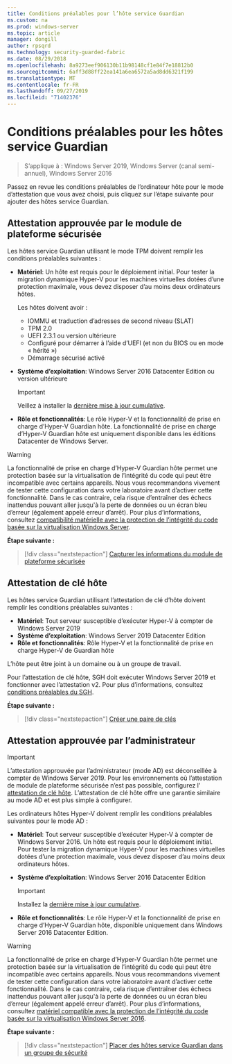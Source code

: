 ```yaml
---
title: Conditions préalables pour l’hôte service Guardian
ms.custom: na
ms.prod: windows-server
ms.topic: article
manager: dongill
author: rpsqrd
ms.technology: security-guarded-fabric
ms.date: 08/29/2018
ms.openlocfilehash: 8a9273eef906130b11b98148cf1e84f7e18812b0
ms.sourcegitcommit: 6aff3d88ff22ea141a6ea6572a5ad8dd6321f199
ms.translationtype: MT
ms.contentlocale: fr-FR
ms.lasthandoff: 09/27/2019
ms.locfileid: "71402376"
---
```

# <a name="prerequisites-for-guarded-hosts"></a>Conditions préalables pour les hôtes service Guardian

>S’applique à : Windows Server 2019, Windows Server (canal semi-annuel), Windows Server 2016

Passez en revue les conditions préalables de l’ordinateur hôte pour le mode d’attestation que vous avez choisi, puis cliquez sur l’étape suivante pour ajouter des hôtes service Guardian.

## <a name="tpm-trusted-attestation"></a>Attestation approuvée par le module de plateforme sécurisée

Les hôtes service Guardian utilisant le mode TPM doivent remplir les conditions préalables suivantes :

-   **Matériel**: Un hôte est requis pour le déploiement initial. Pour tester la migration dynamique Hyper-V pour les machines virtuelles dotées d’une protection maximale, vous devez disposer d’au moins deux ordinateurs hôtes.

    Les hôtes doivent avoir :
    
    - IOMMU et traduction d’adresses de second niveau (SLAT)
    - TPM 2.0
    - UEFI 2.3.1 ou version ultérieure
    - Configuré pour démarrer à l’aide d’UEFI (et non du BIOS ou en mode « hérité »)
    - Démarrage sécurisé activé
        
-   **Système d’exploitation**: Windows Server 2016 Datacenter Edition ou version ultérieure

    > [!IMPORTANT]
    > Veillez à installer la [dernière mise à jour cumulative](https://support.microsoft.com/help/4000825/windows-10-and-windows-server-2016-update-history).  

-   **Rôle et fonctionnalités**: Le rôle Hyper-V et la fonctionnalité de prise en charge d’Hyper-V Guardian hôte. La fonctionnalité de prise en charge d’Hyper-V Guardian hôte est uniquement disponible dans les éditions Datacenter de Windows Server. 

> [!WARNING]
> La fonctionnalité de prise en charge d’Hyper-V Guardian hôte permet une protection basée sur la virtualisation de l’intégrité du code qui peut être incompatible avec certains appareils. Nous vous recommandons vivement de tester cette configuration dans votre laboratoire avant d’activer cette fonctionnalité. Dans le cas contraire, cela risque d’entraîner des échecs inattendus pouvant aller jusqu'à la perte de données ou un écran bleu d’erreur (également appelé erreur d’arrêt). Pour plus d’informations, consultez [compatibilité matérielle avec la protection de l’intégrité du code basée sur la virtualisation Windows Server](guarded-fabric-compatible-hardware-with-virtualization-based-protection-of-code-integrity.md).

**Étape suivante :** 
> [!div class="nextstepaction"]
> [Capturer les informations du module de plateforme sécurisée](guarded-fabric-tpm-trusted-attestation-capturing-hardware.md)

## <a name="host-key-attestation"></a>Attestation de clé hôte

Les hôtes service Guardian utilisant l’attestation de clé d’hôte doivent remplir les conditions préalables suivantes :

- **Matériel**: Tout serveur susceptible d’exécuter Hyper-V à compter de Windows Server 2019
- **Système d’exploitation**: Windows Server 2019 Datacenter Edition
- **Rôle et fonctionnalités**: Rôle Hyper-V et la fonctionnalité de prise en charge Hyper-V de Guardian hôte 

L’hôte peut être joint à un domaine ou à un groupe de travail. 

Pour l’attestation de clé hôte, SGH doit exécuter Windows Server 2019 et fonctionner avec l’attestation v2. Pour plus d’informations, consultez [conditions préalables du SGH](guarded-fabric-prepare-for-hgs.md#prerequisites). 

**Étape suivante :** 
> [!div class="nextstepaction"]
> [Créer une paire de clés](guarded-fabric-create-host-key.md)

## <a name="admin-trusted-attestation"></a>Attestation approuvée par l’administrateur

>[!IMPORTANT]
>L’attestation approuvée par l’administrateur (mode AD) est déconseillée à compter de Windows Server 2019. Pour les environnements où l’attestation de module de plateforme sécurisée n’est pas possible, configurez l' [attestation de clé hôte](#host-key-attestation). L’attestation de clé hôte offre une garantie similaire au mode AD et est plus simple à configurer. 

Les ordinateurs hôtes Hyper-V doivent remplir les conditions préalables suivantes pour le mode AD :

-   **Matériel**: Tout serveur susceptible d’exécuter Hyper-V à compter de Windows Server 2016. Un hôte est requis pour le déploiement initial. Pour tester la migration dynamique Hyper-V pour les machines virtuelles dotées d’une protection maximale, vous devez disposer d’au moins deux ordinateurs hôtes.

-   **Système d’exploitation**: Windows Server 2016 Datacenter Edition

    > [!IMPORTANT]
    > Installez la [dernière mise à jour cumulative](https://support.microsoft.com/help/4000825/windows-10-and-windows-server-2016-update-history).

-   **Rôle et fonctionnalités**: Le rôle Hyper-V et la fonctionnalité de prise en charge d’Hyper-V Guardian hôte, disponible uniquement dans Windows Server 2016 Datacenter Edition. 

> [!WARNING]
> La fonctionnalité de prise en charge d’Hyper-V Guardian hôte permet une protection basée sur la virtualisation de l’intégrité du code qui peut être incompatible avec certains appareils. Nous vous recommandons vivement de tester cette configuration dans votre laboratoire avant d’activer cette fonctionnalité. Dans le cas contraire, cela risque d’entraîner des échecs inattendus pouvant aller jusqu'à la perte de données ou un écran bleu d’erreur (également appelé erreur d’arrêt). Pour plus d’informations, consultez [matériel compatible avec la protection de l’intégrité du code basée sur la virtualisation Windows Server 2016](guarded-fabric-compatible-hardware-with-virtualization-based-protection-of-code-integrity.md).

**Étape suivante :** 
> [!div class="nextstepaction"]
> [Placer des hôtes service Guardian dans un groupe de sécurité](guarded-fabric-admin-trusted-attestation-creating-a-security-group.md)